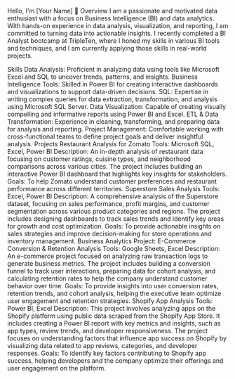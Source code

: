 Hello, I'm [Your Name] 👋
Overview
I am a passionate and motivated data enthusiast with a focus on Business Intelligence (BI) and data analytics. With hands-on experience in data analysis, visualization, and reporting, I am committed to turning data into actionable insights. I recently completed a BI Analyst bootcamp at TripleTen, where I honed my skills in various BI tools and techniques, and I am currently applying those skills in real-world projects.

Skills
Data Analysis: Proficient in analyzing data using tools like Microsoft Excel and SQL to uncover trends, patterns, and insights.
Business Intelligence Tools: Skilled in Power BI for creating interactive dashboards and visualizations to support data-driven decisions.
SQL: Expertise in writing complex queries for data extraction, transformation, and analysis using Microsoft SQL Server.
Data Visualization: Capable of creating visually compelling and informative reports using Power BI and Excel.
ETL & Data Transformation: Experience in cleaning, transforming, and preparing data for analysis and reporting.
Project Management: Comfortable working with cross-functional teams to define project goals and deliver insightful analysis.
Projects
Restaurant Analysis for Zomato
Tools: Microsoft SQL, Excel, Power BI
Description: An in-depth analysis of restaurant data focusing on customer ratings, cuisine types, and neighborhood comparisons across various cities. The project includes building an interactive Power BI dashboard that highlights key insights for stakeholders.
Goals: To help Zomato understand customer preferences and restaurant performance across different territories.
Superstore Sales Analysis
Tools: Excel, Power BI
Description: A comprehensive analysis of the Superstore dataset, focusing on sales performance, profit margins, and customer segmentation across various product categories and regions. The project includes designing dashboards to track sales trends and identify key areas for growth and cost optimization.
Goals: To provide actionable insights on sales strategies and improve decision-making for store operations and inventory management.
Business Analytics Project: E-Commerce Conversion & Retention Analysis
Tools: Google Sheets, Excel
Description: An e-commerce project focused on analyzing raw transaction logs to generate business metrics. The project includes building a conversion funnel to track user interactions, preparing data for cohort analysis, and calculating retention rates to help the company understand customer behavior over time.
Goals: To provide insights into user conversion rates, retention trends, and cohort analysis, helping the executive team optimize user engagement and retention strategies.
Shopify App Analysis
Tools: Power BI, Excel
Description: This project involves analyzing apps on the Shopify platform using public data scraped from the Shopify App Store. It includes creating a Power BI report with key metrics and insights, such as app types, review trends, and developer responsiveness. The project focuses on understanding factors that influence app success on Shopify by visualizing data related to app reviews, categories, and developer responses.
Goals: To identify key factors contributing to Shopify app success, helping developers and the company optimize their offerings and user engagement on the platform.
